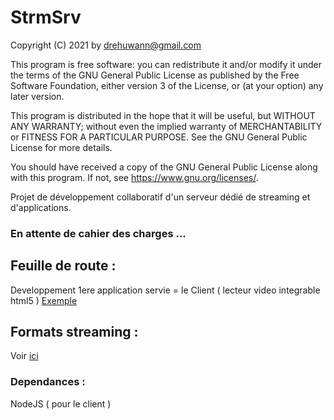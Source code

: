 
# StrmSrv

Copyright (C) 2021 by drehuwann@gmail.com


   This program is free software: you can redistribute it and/or modify
   it under the terms of the GNU General Public License as published by
   the Free Software Foundation, either version 3 of the License, or
   (at your option) any later version.

   This program is distributed in the hope that it will be useful,
   but WITHOUT ANY WARRANTY; without even the implied warranty of
   MERCHANTABILITY or FITNESS FOR A PARTICULAR PURPOSE.  See the
   GNU General Public License for more details.

   You should have received a copy of the GNU General Public License
   along with this program.  If not, see <https://www.gnu.org/licenses/>.

Projet de développement collaboratif d'un serveur dédié de streaming et d'applications.

### En attente de cahier des charges ...

## Feuille de route :

Developpement 1ere application servie = le Client ( lecteur video integrable html5 )
[Exemple](https://videojs.com/getting-started/#source-code)<br>

## Formats streaming :
Voir [ici](https://www.cloudflare.com/learning/video/video-encoding-formats/)<br>

### Dependances :
NodeJS ( pour le client )<br>
